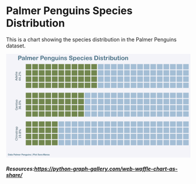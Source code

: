 # Palmer Penguins Species Distribution

This is a chart showing the species distribution in the Palmer Penguins dataset.

![Waffle Chart of Species Distribution](./palmer_penguins_species.png)



##### Resources:https://python-graph-gallery.com/web-waffle-chart-as-share/

